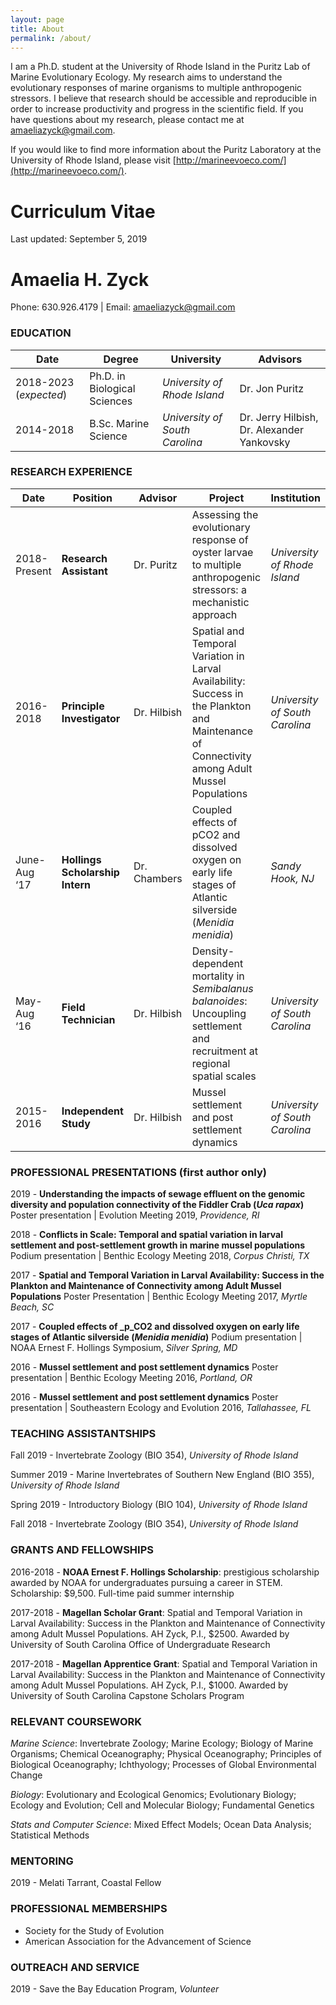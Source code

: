 ```yaml
---
layout: page
title: About
permalink: /about/
---
```


I am a Ph.D. student at the University of Rhode Island in the Puritz Lab of Marine Evolutionary Ecology. My research aims to understand the evolutionary responses of marine organisms to multiple anthropogenic stressors. I believe that research should be accessible and reproducible in order to increase productivity and progress in the scientific field. If you have questions about my research, please contact me at [amaeliazyck@gmail.com](mailto:amaeliazyck@gmail.com).

If you would like to find more information about the Puritz Laboratory at the University of Rhode Island, please visit [http://marineevoeco.com/](http://marineevoeco.com/).

# Curriculum Vitae

Last updated: September 5, 2019

# Amaelia H. Zyck
Phone: 630.926.4179 | Email: amaeliazyck@gmail.com

### EDUCATION
| Date | Degree | University | Advisors
-- | -- | -- | --
2018-2023 (_expected_)	|	Ph.D. in Biological Sciences | _University of Rhode Island_ | Dr. Jon Puritz
2014-2018	|	B.Sc. Marine Science	|	_University of South Carolina_ | Dr. Jerry Hilbish, Dr. Alexander Yankovsky

### RESEARCH EXPERIENCE
| Date | Position | Advisor | Project | Institution
-- | -- | -- | -- | -- |
2018-Present	|	**Research Assistant** | Dr. Puritz | Assessing the evolutionary response of oyster larvae to multiple anthropogenic stressors: a mechanistic approach | _University of Rhode Island_
2016-2018	|	**Principle Investigator** | Dr. Hilbish | Spatial and Temporal Variation in Larval Availability: Success in the Plankton and Maintenance of Connectivity among Adult Mussel Populations | _University of South Carolina_
June-Aug ‘17	|	**Hollings Scholarship Intern** | Dr. Chambers | Coupled effects of pCO2 and dissolved oxygen on early life stages of Atlantic silverside (_Menidia menidia_) | _Sandy Hook, NJ_
May-Aug ‘16	|	**Field Technician** | Dr. Hilbish | Density-dependent mortality in _Semibalanus balanoides_: Uncoupling settlement and recruitment at regional spatial scales | _University of South Carolina_
2015-2016	|	**Independent Study** | Dr. Hilbish | Mussel settlement and post settlement dynamics | _University of South Carolina_

### PROFESSIONAL PRESENTATIONS (first author only)
2019 -	**Understanding the impacts of sewage effluent on the genomic diversity and population connectivity of the Fiddler Crab (_Uca rapax_)** Poster presentation	|	Evolution Meeting 2019, _Providence, RI_

2018 -	**Conflicts in Scale: Temporal and spatial variation in larval settlement and post-settlement growth in marine mussel populations** Podium presentation	|	Benthic Ecology Meeting 2018, _Corpus Christi, TX_

2017 - **Spatial and Temporal Variation in Larval Availability: Success in the Plankton and Maintenance of Connectivity among Adult Mussel Populations** Poster Presentation	|	Benthic Ecology Meeting 2017, _Myrtle Beach, SC_

2017 - **Coupled effects of _p_CO2 and dissolved oxygen on early life stages of Atlantic
silverside (_Menidia menidia_)** Podium presentation	|	NOAA Ernest F. Hollings Symposium, _Silver Spring, MD_

2016 - **Mussel settlement and post settlement dynamics** Poster presentation	|	Benthic Ecology Meeting 2016, _Portland, OR_

2016 - **Mussel settlement and post settlement dynamics** Poster presentation	|	Southeastern Ecology and Evolution 2016, _Tallahassee, FL_

### TEACHING ASSISTANTSHIPS
Fall 2019	- Invertebrate Zoology (BIO 354), _University of Rhode Island_

Summer 2019 - Marine Invertebrates of Southern New England (BIO 355), _University of Rhode Island_

Spring 2019 - Introductory Biology (BIO 104), _University of Rhode Island_

Fall 2018 - Invertebrate Zoology (BIO 354), _University of Rhode Island_

### GRANTS AND FELLOWSHIPS
2016-2018	- **NOAA Ernest F. Hollings Scholarship**: prestigious scholarship awarded by NOAA for undergraduates pursuing a career in STEM. Scholarship: $9,500. Full-time paid summer internship

2017-2018 - **Magellan Scholar Grant**: Spatial and Temporal Variation in Larval Availability: Success in the Plankton and Maintenance of Connectivity among Adult Mussel Populations. AH Zyck, P.I., $2500. Awarded by University of South Carolina Office of Undergraduate Research

2017-2018 - **Magellan Apprentice Grant**: Spatial and Temporal Variation in Larval Availability: Success in the Plankton and Maintenance of Connectivity among Adult Mussel Populations. AH Zyck, P.I., $1000. Awarded by University of South Carolina Capstone Scholars Program

### RELEVANT COURSEWORK
_Marine Science_: Invertebrate Zoology; Marine Ecology; Biology of Marine Organisms; Chemical Oceanography; Physical Oceanography; Principles of Biological Oceanography; Ichthyology; Processes of Global Environmental Change

_Biology_: Evolutionary and Ecological Genomics; Evolutionary Biology; Ecology and Evolution; Cell and Molecular Biology; Fundamental Genetics

_Stats and Computer Science_: Mixed Effect Models; Ocean Data Analysis; Statistical Methods

### MENTORING

2019 - Melati Tarrant, Coastal Fellow

### PROFESSIONAL MEMBERSHIPS
* Society for the Study of Evolution
* American Association for the Advancement of Science

### OUTREACH AND SERVICE
2019 - Save the Bay Education Program, _Volunteer_
